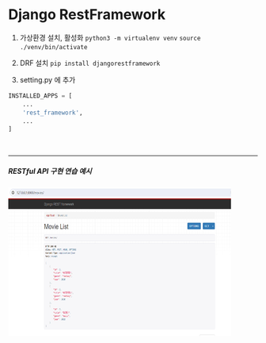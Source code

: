 # Django RestFramework 

1. 가상환경 설치, 활성화
```python3 -m virtualenv venv```
```source ./venv/bin/activate```

2. DRF 설치 
```pip install djangorestframework```


3. setting.py 에 추가
``` python
INSTALLED_APPS = [
    ...
    'rest_framework',
    ...
]
```
<br>

---
##### RESTful API 구현 연습 예시
<img src="./img/1.png" width="450px" height="300px" ></img><br/>